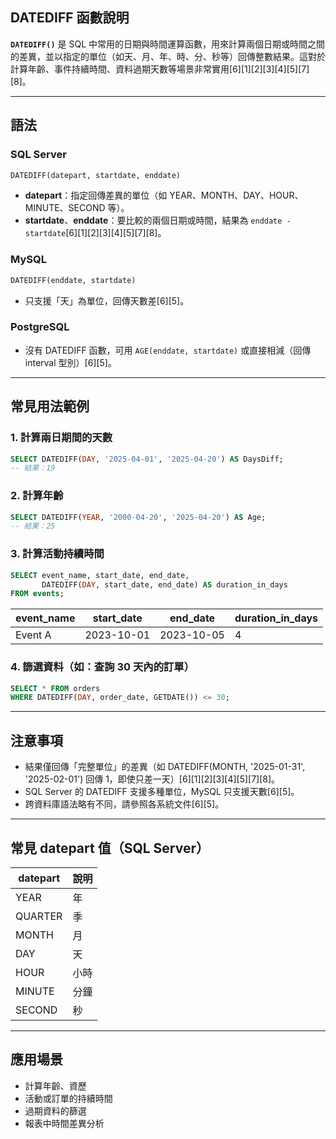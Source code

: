 ## DATEDIFF 函數說明

**`DATEDIFF()`** 是 SQL 中常用的日期與時間運算函數，用來計算兩個日期或時間之間的差異，並以指定的單位（如天、月、年、時、分、秒等）回傳整數結果。這對於計算年齡、事件持續時間、資料過期天數等場景非常實用[6][1][2][3][4][5][7][8]。

---

## 語法

### SQL Server
```sql
DATEDIFF(datepart, startdate, enddate)
```
- **datepart**：指定回傳差異的單位（如 YEAR、MONTH、DAY、HOUR、MINUTE、SECOND 等）。
- **startdate**、**enddate**：要比較的兩個日期或時間，結果為 `enddate - startdate`[6][1][2][3][4][5][7][8]。

### MySQL
```sql
DATEDIFF(enddate, startdate)
```
- 只支援「天」為單位，回傳天數差[6][5]。

### PostgreSQL
- 沒有 DATEDIFF 函數，可用 `AGE(enddate, startdate)` 或直接相減（回傳 interval 型別）[6][5]。

---

## 常見用法範例

### 1. 計算兩日期間的天數
```sql
SELECT DATEDIFF(DAY, '2025-04-01', '2025-04-20') AS DaysDiff;
-- 結果：19
```

### 2. 計算年齡
```sql
SELECT DATEDIFF(YEAR, '2000-04-20', '2025-04-20') AS Age;
-- 結果：25
```

### 3. 計算活動持續時間
```sql
SELECT event_name, start_date, end_date,
       DATEDIFF(DAY, start_date, end_date) AS duration_in_days
FROM events;
```
|event_name|start_date |end_date   |duration_in_days|
|----------|-----------|-----------|---------------|
|Event A   |2023-10-01 |2023-10-05 |4              |

### 4. 篩選資料（如：查詢 30 天內的訂單）
```sql
SELECT * FROM orders
WHERE DATEDIFF(DAY, order_date, GETDATE()) <= 30;
```

---

## 注意事項

- 結果僅回傳「完整單位」的差異（如 DATEDIFF(MONTH, '2025-01-31', '2025-02-01') 回傳 1，即使只差一天）[6][1][2][3][4][5][7][8]。
- SQL Server 的 DATEDIFF 支援多種單位，MySQL 只支援天數[6][5]。
- 跨資料庫語法略有不同，請參照各系統文件[6][5]。

---

## 常見 datepart 值（SQL Server）

| datepart | 說明      |
|----------|-----------|
| YEAR     | 年        |
| QUARTER  | 季        |
| MONTH    | 月        |
| DAY      | 天        |
| HOUR     | 小時      |
| MINUTE   | 分鐘      |
| SECOND   | 秒        |

---

## 應用場景
- 計算年齡、資歷
- 活動或訂單的持續時間
- 過期資料的篩選
- 報表中時間差異分析


